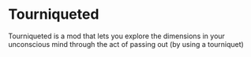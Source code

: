 # Tourniqueted

Tourniqueted is a mod that lets you explore the dimensions in your unconscious mind through the act of passing out (by using a tourniquet)
